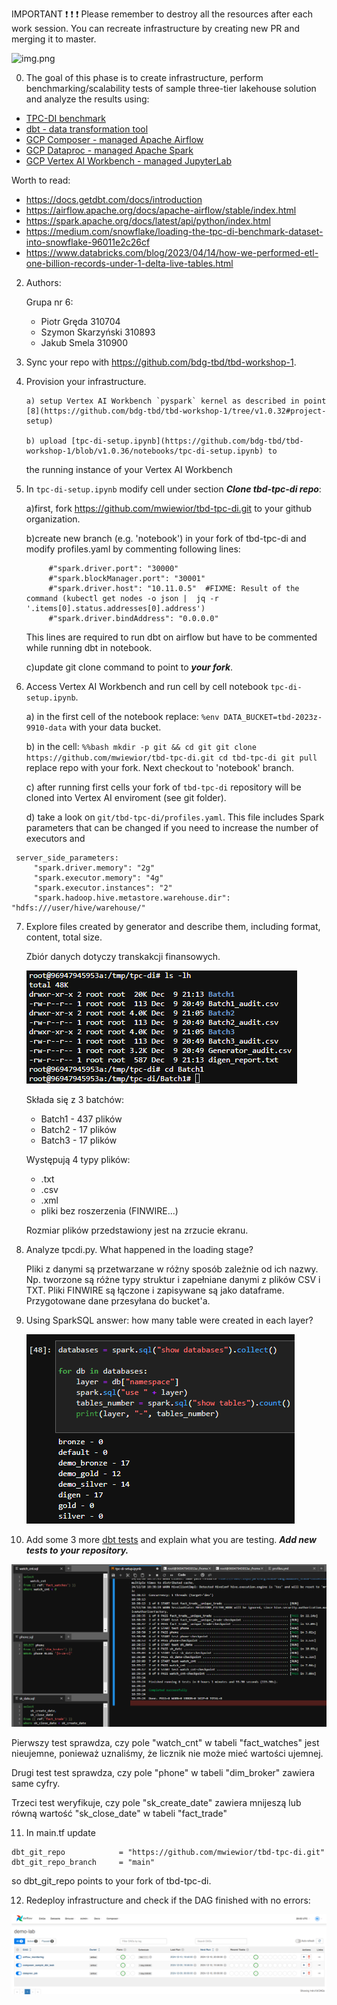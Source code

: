 IMPORTANT ❗ ❗ ❗ Please remember to destroy all the resources after each work session. You can recreate infrastructure by creating new PR and merging it to master.

![img.png](doc/figures/destroy.png)

0. The goal of this phase is to create infrastructure, perform benchmarking/scalability tests of sample three-tier lakehouse solution and analyze the results using:

- [TPC-DI benchmark](https://www.tpc.org/tpcdi/)
- [dbt - data transformation tool](https://www.getdbt.com/)
- [GCP Composer - managed Apache Airflow](https://cloud.google.com/composer?hl=pl)
- [GCP Dataproc - managed Apache Spark](https://spark.apache.org/)
- [GCP Vertex AI Workbench - managed JupyterLab](https://cloud.google.com/vertex-ai-notebooks?hl=pl)

Worth to read:

- https://docs.getdbt.com/docs/introduction
- https://airflow.apache.org/docs/apache-airflow/stable/index.html
- https://spark.apache.org/docs/latest/api/python/index.html
- https://medium.com/snowflake/loading-the-tpc-di-benchmark-dataset-into-snowflake-96011e2c26cf
- https://www.databricks.com/blog/2023/04/14/how-we-performed-etl-one-billion-records-under-1-delta-live-tables.html

2.  Authors:

    Grupa nr 6:

    - Piotr Gręda 310704
    - Szymon Skarzyński 310893
    - Jakub Smela 310900

3.  Sync your repo with https://github.com/bdg-tbd/tbd-workshop-1.

4.  Provision your infrastructure.

        a) setup Vertex AI Workbench `pyspark` kernel as described in point [8](https://github.com/bdg-tbd/tbd-workshop-1/tree/v1.0.32#project-setup)

        b) upload [tpc-di-setup.ipynb](https://github.com/bdg-tbd/tbd-workshop-1/blob/v1.0.36/notebooks/tpc-di-setup.ipynb) to

    the running instance of your Vertex AI Workbench

5.  In `tpc-di-setup.ipynb` modify cell under section **_Clone tbd-tpc-di repo_**:

    a)first, fork https://github.com/mwiewior/tbd-tpc-di.git to your github organization.

    b)create new branch (e.g. 'notebook') in your fork of tbd-tpc-di and modify profiles.yaml by commenting following lines:

    ```
         #"spark.driver.port": "30000"
         #"spark.blockManager.port": "30001"
         #"spark.driver.host": "10.11.0.5"  #FIXME: Result of the command (kubectl get nodes -o json |  jq -r '.items[0].status.addresses[0].address')
         #"spark.driver.bindAddress": "0.0.0.0"
    ```

    This lines are required to run dbt on airflow but have to be commented while running dbt in notebook.

    c)update git clone command to point to **_your fork_**.

6.  Access Vertex AI Workbench and run cell by cell notebook `tpc-di-setup.ipynb`.

    a) in the first cell of the notebook replace: `%env DATA_BUCKET=tbd-2023z-9910-data` with your data bucket.

    b) in the cell:
    `%%bash
      mkdir -p git && cd git
      git clone https://github.com/mwiewior/tbd-tpc-di.git
      cd tbd-tpc-di
      git pull
      `
    replace repo with your fork. Next checkout to 'notebook' branch.

    c) after running first cells your fork of `tbd-tpc-di` repository will be cloned into Vertex AI enviroment (see git folder).

    d) take a look on `git/tbd-tpc-di/profiles.yaml`. This file includes Spark parameters that can be changed if you need to increase the number of executors and

```
 server_side_parameters:
     "spark.driver.memory": "2g"
     "spark.executor.memory": "4g"
     "spark.executor.instances": "2"
     "spark.hadoop.hive.metastore.warehouse.dir": "hdfs:///user/hive/warehouse/"
```

7. Explore files created by generator and describe them, including format, content, total size.

   Zbiór danych dotyczy transkakcji finansowych.

   ![img.png](doc/figures/2a/tpc-di_data.png)

   Składa się z 3 batchów:

   - Batch1 - 437 plików
   - Batch2 - 17 plików
   - Batch3 - 17 plików

   Występują 4 typy plików:

   - .txt
   - .csv
   - .xml
   - pliki bez roszerzenia (FINWIRE...)

   Rozmiar plików przedstawiony jest na zrzucie ekranu.

   <!-- ***Files desccription*** -->

8. Analyze tpcdi.py. What happened in the loading stage?

   Pliki z danymi są przetwarzane w różny sposób zależnie od ich nazwy. Np. tworzone są różne typy struktur i zapełniane danymi z plików CSV i TXT. Pliki FINWIRE są łączone i zapisywane są jako dataframe. Przygotowane dane przesyłana do bucket'a.

   <!-- ***Your answer*** -->

9. Using SparkSQL answer: how many table were created in each layer?

   ![img.png](doc/figures/2a/layers.png)

   <!-- ***SparkSQL command and output*** -->

10. Add some 3 more [dbt tests](https://docs.getdbt.com/docs/build/tests) and explain what you are testing. **_Add new tests to your repository._**

![img.png](doc/figures/2a/db_tests.png)

   <!-- ***Code and description of your tests*** -->

Pierwszy test sprawdza, czy pole "watch_cnt" w tabeli "fact_watches" jest nieujemne, ponieważ uznaliśmy, że licznik nie może mieć wartości ujemnej.

Drugi test test sprawdza, czy pole "phone" w tabeli "dim_broker" zawiera same cyfry.

Trzeci test weryfikuje, czy pole "sk_create_date" zawiera mnijeszą lub równą wartość "sk_close_date" w tabeli "fact_trade"

11. In main.tf update

```
dbt_git_repo            = "https://github.com/mwiewior/tbd-tpc-di.git"
dbt_git_repo_branch     = "main"
```

so dbt_git_repo points to your fork of tbd-tpc-di.

12. Redeploy infrastructure and check if the DAG finished with no errors:

![img.png](doc/figures/2a/airflow.png)

<!-- ***The screenshot of Apache Aiflow UI*** -->
